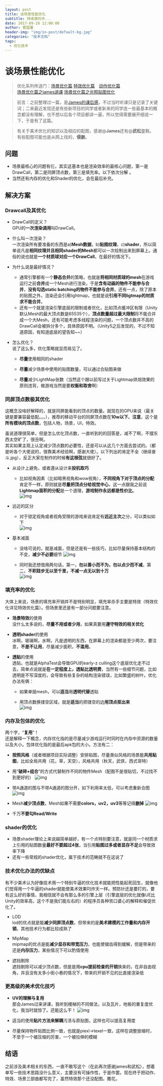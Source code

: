 ```yaml
---
layout: post
title: 谈场景性能优化
subtitle: 持续填坑中...
date: 2017-09-28 12:00:00
author: 曾国藩
header-img: "img/in-post/default-bg.jpg"
categories: "技术文档"
tags:
  - 优化技术
---
```



# 谈场景性能优化

> 优化系列传送门：[场景优化篇](/2017/09/20/talk-scene-optimize/)  [特效优化篇](/2017/08/24/talk-particles-optimize/)　[动作优化篇](/2017/06/06/talk-game-animation/)   
> [场景优化篇之james讲课](/2017/07/05/talk-scene-optimize-james/) [场景优化篇之光照贴图优化](/2017/05/03/talk-bake-in-unity/) 

> 前言：之前整理过一篇，是[James的课后感](/2017/07/05/talk-scene-optimize-james/)，不过当时听课只是记录了关键词；二来最近发现还是有些新项目的同学或者新来的同学连一些最基本的概念都没有理解，也不想以后各个项目都讲一遍，所以觉得需要展开细说一下，于是有了这篇。  

> 有关于美术优化的知识以及相应的配图，感谢@**James**还有@**武松**童鞋。  
有些配图可能也是从网上找的，**侵删**。


## 问题
- 场景最核心的问题有仨，其实这基本也是渲染效率的最核心问题，第一是DrawCall，第二是同屏顶点数，第三是填充率。以下依次分解 。  
- 当然还有内存的优化和Shader的优化，会在最后补充。

## 解决方案

### Drawcall及其优化
- DrawCall的定义？  
GPU的**一次渲染调用**叫DrawCall。  <!-- more -->


- 什么叫一次渲染？  
一次渲染所有要准备的东西是a)**Mesh数据**，b)**贴图纹理**，c)**shader**，所以简单说凡是**相同纹理并且相同shader的Mesh**都可以一次绘制出来到屏幕上。通俗的说也就是**一个材质球对应一个DrawCall**，在最好的情况下。


- 为什么说是最好情况？  
    - 通常引擎都有一个**静态合并**的策略，也就是**将相同材质球的mesh**在游戏运行之前**合并**成一个Mesh进行渲染，于是**含有动画的物件不能参与合并**，**没有勾选static batching的物件不能参与合并**。还有一点，除了原本的贴图之外，渲染还会引用lightmap，也就是说**引用不同ligtmap的材质求不能合并**。
    - 还有一个就是渲染引擎底层的限制或者优化，比如顶点缓冲区有限（Unity默认Mesh的最大顶点数是65535个），**顶点数量超过最大限制**将不能合并成一个大Mesh，还有可能考虑多线程渲染的问题，一个顶点数并不高的DrawCall会被拆分多个，具体原因不明。（Unity5之后发现的，不过不知道原因，有知道底层的望告知~~）
    
- 怎么优化？  
说了这么多，优化策略就显而易见了。
    - **尽量**使用相同的shader

    - **尽量**减少场景中使用的贴图数量，可以通过合贴图来做

    - **尽量**减少LightMap张数（当然这个跟以前写过关于Lightmap烘焙效果的原则违背，做游戏当然是要**权衡和取舍**啊）

### 同屏顶点数极其优化
这概念没啥好解释的，就是同屏能看到的顶点的数量。就现在的GPU来说（最关键是要兼容最低配。。。），推荐的移动平台的同屏顶点数在**10w以下**。**注意**，这个是**所有模块的顶点数**，包括人物，场景，UI，特效。

虽说道理很简单，但是怎么优化顶点数，一直听到的的回答是，减不了啊，不摆东西太空旷了，很丑啊。  
其实如果主观上认定减少顶点数的必要性，还是可以从这几个方面去尝试的。（都是听各个大佬说的，很靠美术经验啊，感谢大佬）。以下列出的肯定不全（继续奋斗.jpg），反正大家在制作的时候**有这根弦**就很好了。

- 从设计上避免，或者遵从设计来**投机取巧**
    - 比如视角因素（比如暗黑视角和wow视角），**不同视角下对于顶点的分配**肯定不一样，原则就是**尽量把顶点分给视觉中心**，这一点跟我之前说**Lightmap面积的分配**是一个道理，**游戏制作永远都是性价比**。  
    ![img](/img/in-post/talk-scene-optimize/vertex-view.png)

- 远近的区分
    - 对于锁定视角或者视角受限的游戏来说肯定有**远近主次**之分，可以类似如下  
    ![img](/img/in-post/talk-scene-optimize/view-distance.png)
    
- 基本减面  
    - 没啥可说的，就是减面，但是还是有一些技巧，比如尽量保持基本结构的不变，**减少不必要**细节
    ![img](/img/in-post/talk-scene-optimize/vertex-min.png)
    
    - 同时我还想借用两句话，第一，**勿以善小而不为，勿以点少而不减**，第二，**不积跬步无以至千里，不减一点无以到十万**  
    ![img](/img/in-post/talk-scene-optimize/vertex-one.png)

### 填充率的优化
大体上来说，场景的填充率开销并不是特别明显，填充率杀手主要是特效（特效优化详见特效优化篇）。但场景里还是有一部分问题要注意。
- **场景特效**的使用  
没什么太多说的，**尽量不用或者少用**，如果真要用**遵守特效的相关优化**


- **透明shader**的使用  
冰啊，玻璃啊，水啊，凡是透明的东西，在屏幕上的渲染都是至少两次，要注意，**不是不让用**，尽量减少面积，**不滥用**。


- **透贴**的使用  
透贴，也就是AlphaTest会导致GPU的early-z culling这个底层优化走不过去，简单点说就是**在一定程度上，透贴比透明费**，当然有一些细节问题，比如透明是不写深度的，会导致有些复杂的结构渲染错误，比如繁盛的树叶。优化办法有俩：
    - 如果单层mesh，可以**适当**用**透明代替**透贴
    
    - 用顶点数换镂空区域，就是**适当**的把镂空的边**用顶点抠出来**  
    ![img](/img/in-post/talk-scene-optimize/cutoff.png)
    

### 内存及包体的优化
两个字，“**复用**”！  
还是解释一下概念，内存优化指的是尽量减少游戏运行时同时在内存中资源的数量以及大小。包体优化指的是最后apk包的大小。方法有二：
- **按照风格**（或者根据项目实际调整）安排贴图，尽量类似风格的场景能**共用贴图**，比如全局共用（花，草，天空），风格共用（秋天，武侠，西式哥特）

- 用“**破碎+组合**”的方式代替制作不同的物件Mesh（配图不是很贴切，不过找不到更好的）
    ![img](/img/in-post/talk-scene-optimize/break.png)
    

- 带A通道的图与不带A通道的图分开，如下利用率太低，可以考虑重新合图
    ![img](/img/in-post/talk-scene-optimize/texture-alpha.png)
    

- Mesh**减少顶点数**，Mesh如果不需要**colors，uv2，uv3**等等记得**删掉**
    ![img](/img/in-post/talk-scene-optimize/nouse-info.png)
    
- 千万**不要勾Read/Write**
    

### shader的优化
- 场景shader理论上来说越简单越好，有一个点特别要注意，就是同一个材质求上引用的贴图数量**最好不要超过4张**，当引用**贴图过多或者显存不足**会导致效率下降
- 还有一些常规的shader优化，属于技术的范畴就不在这说了

### 技术优化办法的优缺点
有不少美术认为好像技术用一个特别牛逼的优化技术就能把性能起死回生，就像他们觉得用一个牛逼的shader就能使美术效果叼炸天一样。预防针还是要打的，要有这么好的事情，我相信就不会有那么多的引擎上层（引擎底层的优化就像UE比Unity的效率高，这个不是我们能左右的）的程序员各种苦口婆心的解释和催促优化了。  

- LOD  
lod的优点就是能**减少同屏顶点数**，但带来的是**美术建模的工作量和内存开销**，其他技术行为都比较成熟了


- MipMap  
mipmap的优点是能**减少显存和带宽压力**，也能使锯齿得到缓解，但是带来的还是**内存压力**，某些情况下可以酌情使用


- 遮挡剔除  
遮挡剔除可以减少顶点数，但是是用**cpu提前检查的开销**换来的，在非自由视角，并且没有太多小街小巷的情况下，带来的开销不见的比直接渲染低

### 更高级的美术优化技巧
- **UV的理解与复用**  
那会James过来讲课，我听到楼梯的不同做法，以及瓦片，地板的重复度优化，我当时就惊了。还能这么干！
    ![img](/img/in-post/talk-scene-optimize/uv-reuse.png)


- 适当的使用**贴片方法来解耦**污渍与原贴图，这样也可以提高复用度

- 尽量保持物件贴图比例一致，也就是piexl->texel一致，这样在调整放缩时，不至于一个被压缩的厉害，一个被拉伸的模糊

## 结语
之前涉及美术相关的东西，一直不敢写这个（在此再次感谢james和武松），想着单写一些技术思路没什么意义，主要没有可操作性，于是作罢。现在终于把动作、特效、场景三部曲都写完了，虽然特效那个还没配图。撒花。